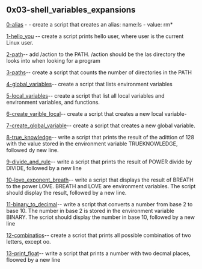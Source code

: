 ## 0x03-shell_variables_expansions

[0-alias](.\0-alias) - - create a script that creates an alias: name:ls - value: rm*

[1-hello_you](.\1-hello_you) -- create a script prints hello user, where user is the current Linux user.

[2-path](.\2-path)-- add /action to the PATH. /action should be the las directory the looks into when looking for a program

[3-paths](.\3-paths)-- create a script that counts the number of directories in the PATH

[4-global_variables](-\4-global_variables)-- create a script that lists environment variables

[5-local_variables](./5-local_variables)-- create a script that list
 all local variables and environment variables, and functions.

[6-create_varible_local](./6-create_variable_local)-- create a script that creates a new local variable-

[7-create_global_variable](./7-create_global_variable)-- create a script that creates a new global variable.

[8-true_knowledge](./7-true_knowledge)-- write a script that prints the result of the adittion of 128 with the value stored in the environment variable TRUEKNOWLEDGE, followed dy new line.

[9-divide_and_rule](./9-divide_and_rule)-- write a script that prints the result of POWER divide by DIVIDE, followed by a new line

[10-love_exponent_breath](./10-love_exponent_breath)-- write a script that displays the result of BREATH to the power LOVE. BREATH and LOVE are environment variables. The script should display the result, followed by a new line.

[11-binary_to_decimal](./11-binary_to_decimal)-- write a script that converts a number from base 2 to base 10. The number in base 2 is stored in the environment variable BINARY. The scriot should display the number in base 10, followed by a new line

[12-combinatios](./12-combinatios)-- create a scriot that prints all possible combinatios of two letters, except oo.

[13-print_float](./13-print_float)-- write a script that prints a number with two decmal places, floowed by a new line
